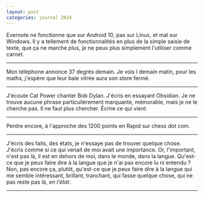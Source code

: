 ```yaml
---
layout: post
categories: journal 2024
---
```


Evernote ne fonctionne que sur Android 10, pas sur Linux, et mal sur Windows. Il y a tellement de fonctionnalités en plus de la simple saisie de texte, que ça ne marche plus, je ne peux plus simplement l'utiliser comme carnet. 

***

Mon téléphone annonce 37 degrés demain. Je vois I demain matin, pour les maths, j'espère que leur baie vitrée aura son store fermé.

***

J'écoute Cat Power chanter Bob Dylan. J'écris en essayant Obsidian. Je ne trouve aucune phrase particulièrement marquante, mémorable, mais je ne le cherche pas. Il ne faut plus chercher. Écrire ce qui vient. 

***

Perdre encore, à l'approche des 1200 points en Rapid sur chess dot com. 

***

J'écris des faits, des états, je n'essaye pas de trouver quelque chose. J'écris comme si ce qui venait de moi avait une importance. Or, l'important, n'est pas là, il est en dehors de moi, dans le monde, dans la langue. Qu'est-ce que je peux faire dire à la langue que je n'ai pas encore lu ni entendu ? Non, pas encore ça, plutôt, qu'est-ce que je peux faire dire à la langue qui me semble intéressant, brillant, tranchant, qui fasse quelque chose, qui ne pas reste pas là, *en l'état*. 

***